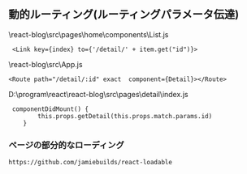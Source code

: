 ## 動的ルーティング(ルーティングパラメータ伝達)

\react-blog\src\pages\home\components\List.js
```text:
 <Link key={index} to={'/detail/' + item.get("id")}>
```

\react-blog\src\App.js
```text
<Route path="/detail/:id" exact  component={Detail}></Route>
```

D:\program\react\react-blog\src\pages\detail\index.js
```text
 componentDidMount() {
        this.props.getDetail(this.props.match.params.id)
    }
```
### ページの部分的なローディング

```text
https://github.com/jamiebuilds/react-loadable
```

